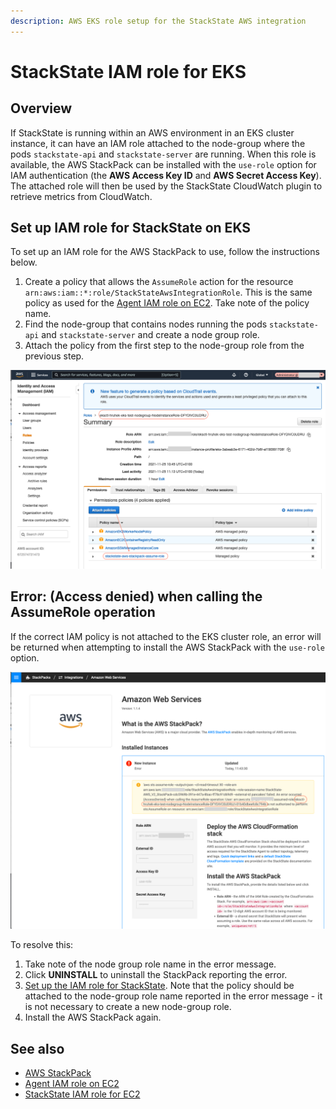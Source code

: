 ```yaml
---
description: AWS EKS role setup for the StackState AWS integration
---
```


# StackState IAM role for EKS

## Overview

If StackState is running within an AWS environment in an EKS cluster instance, it can have an IAM role attached to the node-group where the pods `stackstate-api` and `stackstate-server` are running. When this role is available, the AWS StackPack can be installed with the `use-role` option for IAM authentication (the **AWS Access Key ID** and **AWS Secret Access Key**). The attached role will then be used by the StackState CloudWatch plugin to retrieve metrics from CloudWatch.

## Set up IAM role for StackState on EKS

To set up an IAM role for the AWS StackPack to use, follow the instructions below.

1. Create a policy that allows the `AssumeRole` action for the resource `arn:aws:iam::*:role/StackStateAwsIntegrationRole`. This is the same policy as used for the [Agent IAM role on EC2](aws.md#iam-role-for-agent-on-ec2). Take note of the policy name.
2. Find the node-group that contains nodes running the pods `stackstate-api` and `stackstate-server` and create a node group role.
3. Attach the policy from the first step to the node-group role from the previous step.

![Policy for node group role](/.gitbook/assets/sts_on_eks_aws_stp_03.png)

## Error: (Access denied) when calling the AssumeRole operation

If the correct IAM policy is not attached to the EKS cluster role, an error will be returned when attempting to install the AWS StackPack with the `use-role` option.

![Failed AWS installation](/.gitbook/assets/sts_on_eks_aws_stp_01.png)

To resolve this:

1. Take note of the node group role name in the error message.
2. Click **UNINSTALL** to uninstall the StackPack reporting the error.
3. [Set up the IAM role for StackState](#set-up-iam-role-for-stackstate-on-eks). Note that the policy should be attached to the node-group role name reported in the error message - it is not necessary to create a new node-group role.
4. Install the AWS StackPack again.

## See also

* [AWS StackPack](/stackpacks/integrations/aws/aws.md)
* [Agent IAM role on EC2](aws.md#iam-role-for-agent-on-ec2)
* [StackState IAM role for EC2](/stackpacks/integrations/aws/aws-sts-ec2.md)
